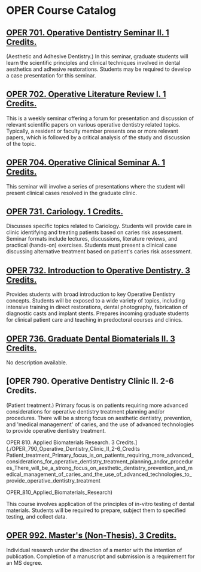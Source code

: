 # OPER Course Catalog

## [OPER 701. Operative Dentistry Seminar II. 1 Credits.](./OPER_701_Operative_Dentistry_Seminar_II)

(Aesthetic and Adhesive Dentistry.) In this seminar, graduate students will learn the scientific principles and clinical techniques involved in dental aesthetics and adhesive restorations. Students may be required to develop a case presentation for this seminar.

## [OPER 702. Operative Literature Review I. 1 Credits.](./OPER_702_Operative_Literature_Review_I)

This is a weekly seminar offering a forum for presentation and discussion of relevant scientific papers on various operative dentistry related topics. Typically, a resident or faculty member presents one or more relevant papers, which is followed by a critical analysis of the study and discussion of the topic.

## [OPER 704. Operative Clinical Seminar A. 1 Credits.](./OPER_704_Operative_Clinical_Seminar_A)

This seminar will involve a series of presentations where the student will present clinical cases resolved in the graduate clinic.

## [OPER 731. Cariology. 1 Credits.](./OPER_731_Cariology)

Discusses specific topics related to Cariology. Students will provide care in clinic identifying and treating patients based on caries risk assessment. Seminar formats include lectures, discussions, literature reviews, and practical (hands-on) exercises. Students must present a clinical case discussing alternative treatment based on patient's caries risk assessment.

## [OPER 732. Introduction to Operative Dentistry. 3 Credits.](./OPER_732_Introduction_to_Operative_Dentistry)

Provides students with broad introduction to key Operative Dentistry concepts. Students will be exposed to a wide variety of topics, including intensive training in direct restorations, dental photography, fabrication of diagnostic casts and implant stents. Prepares incoming graduate students for clinical patient care and teaching in predoctoral courses and clinics.

## [OPER 736. Graduate Dental Biomaterials II. 3 Credits.](./OPER_736_Graduate_Dental_Biomaterials_II)

No description available.

## [OPER 790. Operative Dentistry Clinic II. 2-6 Credits.
(Patient treatment.) Primary focus is on patients requiring more advanced considerations for operative dentistry treatment planning and/or procedures. There will be a strong focus on aesthetic dentistry, prevention, and 'medical management' of caries, and the use of advanced technologies to provide operative dentistry treatment.

OPER 810. Applied Biomaterials Research. 3 Credits.](./OPER_790_Operative_Dentistry_Clinic_II_2-6_Credits
Patient_treatment_Primary_focus_is_on_patients_requiring_more_advanced_considerations_for_operative_dentistry_treatment_planning_andor_procedures_There_will_be_a_strong_focus_on_aesthetic_dentistry_prevention_and_medical_management_of_caries_and_the_use_of_advanced_technologies_to_provide_operative_dentistry_treatment

OPER_810_Applied_Biomaterials_Research)

This course involves application of the principles of in-vitro testing of dental materials. Students will be required to prepare, subject them to specified testing, and collect data.

## [OPER 992. Master's (Non-Thesis). 3 Credits.](./OPER_992_Masters_Non-Thesis)

Individual research under the direction of a mentor with the intention of publication. Completion of a manuscript and submission is a requirement for an MS degree.

